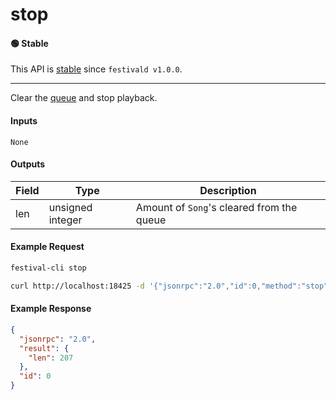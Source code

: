 # stop

#### 🟢 Stable
This API is [stable](/api-stability/marker.md) since `festivald v1.0.0`.

---

Clear the [queue](/json-rpc/queue/queue.md) and stop playback.

#### Inputs
`None`

#### Outputs
| Field | Type             | Description |
|-------|------------------|-------------|
| len   | unsigned integer | Amount of `Song`'s cleared from the queue

#### Example Request
```bash
festival-cli stop
```
```bash
curl http://localhost:18425 -d '{"jsonrpc":"2.0","id":0,"method":"stop"}'
```

#### Example Response
```json
{
  "jsonrpc": "2.0",
  "result": {
    "len": 207
  },
  "id": 0
}
```
